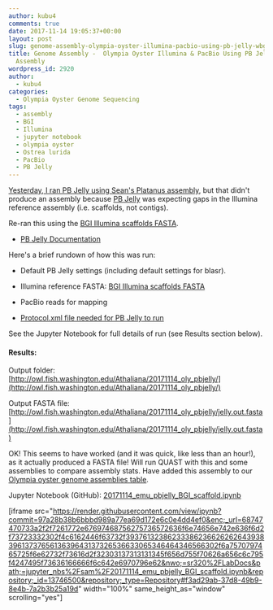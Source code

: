 ```yaml
---
author: kubu4
comments: true
date: 2017-11-14 19:05:37+00:00
layout: post
slug: genome-assembly-olympia-oyster-illumina-pacbio-using-pb-jelly-wbgi-scaffold-assembly
title: Genome Assembly -  Olympia Oyster Illumina & PacBio Using PB Jelly w/BGI Scaffold
  Assembly
wordpress_id: 2920
author:
  - kubu4
categories:
  - Olympia Oyster Genome Sequencing
tags:
  - assembly
  - BGI
  - Illumina
  - jupyter notebook
  - olympia oyster
  - Ostrea lurida
  - PacBio
  - PB Jelly
---
```


[Yesterday, I ran PB Jelly using Sean's Platanus assembly](2017/11/13/genome-assembly-olympia-oyster-illumina-pacbio-using-pb-jelly-wplatanus-assembly.html), but that didn't produce an assembly because [PB Jelly](https://sourceforge.net/p/pb-jelly/wiki/Home/) was expecting gaps in the Illumina reference assembly (i.e. scaffolds, not contigs).

Re-ran this using the [BGI Illumina scaffolds FASTA](http://owl.fish.washington.edu/O_lurida_genome_assemblies_BGI/20161201/cdts-hk.genomics.cn/Ostrea_lurida/Ostrea_lurida.fa).





  * [PB Jelly Documentation](https://sourceforge.net/p/pb-jelly/wiki/Home/)



Here's a brief rundown of how this was run:



  * Default PB Jelly settings (including default settings for blasr).


  * Illumina reference FASTA: [BGI Illumina scaffolds FASTA](http://owl.fish.washington.edu/O_lurida_genome_assemblies_BGI/20161201/cdts-hk.genomics.cn/Ostrea_lurida/Ostrea_lurida.fa)


  * PacBio reads for mapping


  * [Protocol.xml file needed for PB Jelly to run](http://owl.fish.washington.edu/Athaliana/20171114_oly_pbjelly/Protocol.xml)



See the Jupyter Notebook for full details of run (see Results section below).



#### Results:



Output folder: [http://owl.fish.washington.edu/Athaliana/20171114_oly_pbjelly/](http://owl.fish.washington.edu/Athaliana/20171114_oly_pbjelly/)

Output FASTA file: [http://owl.fish.washington.edu/Athaliana/20171114_oly_pbjelly/jelly.out.fasta](http://owl.fish.washington.edu/Athaliana/20171114_oly_pbjelly/jelly.out.fasta)

OK! This seems to have worked (and it was quick, like less than an hour!), as it actually produced a FASTA file! Will run QUAST with this and some assemblies to compare assembly stats. Have added this assembly to our [Olympia oyster genome assemblies table](https://github.com/RobertsLab/project-olympia.oyster-genomic/wiki/Genome-Assemblies).

Jupyter Notebook (GitHub): [20171114_emu_pbjelly_BGI_scaffold.ipynb](https://github.com/sr320/LabDocs/blob/master/jupyter_nbs/sam/20171114_emu_pbjelly_BGI_scaffold.ipynb)

[iframe src="https://render.githubusercontent.com/view/ipynb?commit=97a28b38b6bbbd989a77ea69d172e6c0e4dd4ef0&enc;_url=68747470733a2f2f7261772e67697468756275736572636f6e74656e742e636f6d2f73723332302f4c6162446f63732f393761323862333862366262626439383961373765613639643137326536633065346464346566302f6a7570797465725f6e62732f73616d2f32303137313131345f656d755f70626a656c6c795f4247495f73636166666f6c642e6970796e62&nwo;=sr320%2FLabDocs&path;=jupyter_nbs%2Fsam%2F20171114_emu_pbjelly_BGI_scaffold.ipynb&repository;_id=13746500&repository;_type=Repository#f3ad29ab-37d8-49b9-8e4b-7a2b3b25a19d" width="100%" same_height_as="window" scrolling="yes"]
